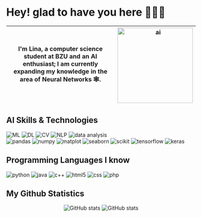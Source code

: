 # Hey! glad to have you here 🙋🏼‍♀️

| I'm Lina, a computer science student at BZU and an AI enthusiast; I am currently expanding my knowledge in the area of Neural Networks 🕸️. | <img src="https://github.com/user-attachments/assets/4b55b397-d9d0-4b2a-82de-04f18df8c1a8" alt="ai" width="200"> |
|---|---|

## AI Skills & Technologies
![ML](https://img.shields.io/badge/Machine_Learning-6DB33F?style=for-the-badge&color=%23EF2D5E)
![DL](https://img.shields.io/badge/Deep_Learning-white?style=for-the-badge&logoColor=white&color=%23C22127)
![CV](https://img.shields.io/badge/Computer_Vision-white?style=for-the-badge&color=%230B2C4A)
![NLP](https://img.shields.io/badge/NLP-white?style=for-the-badge&color=%23006272)
![data analysis](https://img.shields.io/badge/Data_Analysis-white?style=for-the-badge&logoColor=white&color=%2368BC71)
<br>
![pandas](https://img.shields.io/badge/Pandas-white?style=for-the-badge&logo=pandas&logoColor=white&color=%23150458)
![numpy](https://img.shields.io/badge/NumPy-white?style=for-the-badge&logo=numpy&logoColor=white&color=%23013243)
![matplot](https://img.shields.io/badge/Matplotlib-white?style=for-the-badge&logoColor=white&color=%23FE5F50)
![seaborn](https://img.shields.io/badge/Seaborn-white?style=for-the-badge&logoColor=white&color=%232081E2)
![scikit](https://img.shields.io/badge/Scikit_Learn-white?style=for-the-badge&logo=scikitlearn&logoColor=white&color=%23F7931E)
![tensorflow](https://img.shields.io/badge/TensorFlow-white?style=for-the-badge&logo=tensorflow&logoColor=white&color=%23FF6F00)
![keras](https://img.shields.io/badge/Keras-white?style=for-the-badge&logo=keras&logoColor=white&color=%23D00000)

## Programming Languages I know
![python](https://img.shields.io/badge/Python-white?style=for-the-badge&logo=python&logoColor=white&color=%233776AB)
![java](https://img.shields.io/badge/Java-white?style=for-the-badge&logoColor=white&color=%231E8CBE)
![c++](https://img.shields.io/badge/C%2B%2B-white?style=for-the-badge&logo=c%2B%2B&logoColor=white&color=%2300599C)
![html5](https://img.shields.io/badge/HTML5-white?style=for-the-badge&logo=html5&logoColor=white&color=%23E34F26)
![css](https://img.shields.io/badge/CSS-white?style=for-the-badge&logo=css&logoColor=white&color=%23663399)
![php](https://img.shields.io/badge/PHP-white?style=for-the-badge&logo=php&logoColor=white&color=%23777BB4)


## My Github Statistics
<p align="center">
    <img src="https://github-readme-stats.vercel.app/api?username=Lina-Abureesh4&show_icons=true&theme=react" alt="GitHub stats">
    <img src="https://streak-stats.demolab.com?user=Lina-Abureesh4&theme=react&card_width=470" alt="GitHub stats">
</p>
